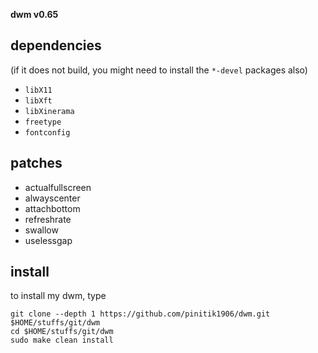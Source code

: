 **dwm v0.65**

## dependencies
(if it does not build, you might need to install the `*-devel` packages also)

+ `libX11`
+ `libXft`
+ `libXinerama`
+ `freetype`
+ `fontconfig`

## patches

+ actualfullscreen
+ alwayscenter
+ attachbottom
+ refreshrate
+ swallow
+ uselessgap

## install
to install my dwm, type

```
git clone --depth 1 https://github.com/pinitik1906/dwm.git $HOME/stuffs/git/dwm
cd $HOME/stuffs/git/dwm
sudo make clean install
```
